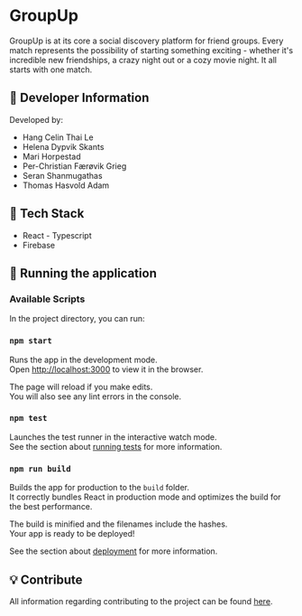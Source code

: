 # GroupUp

GroupUp is at its core a social discovery platform for friend groups. Every match represents the possibility of starting something exciting - whether it's incredible new friendships, a crazy night out or a cozy movie night. It all starts with one match.

## :construction_worker: Developer Information

Developed by:

- Hang Celin Thai Le
- Helena Dypvik Skants
- Mari Horpestad
- Per-Christian Færøvik Grieg
- Seran Shanmugathas
- Thomas Hasvold Adam

## :art: Tech Stack

- React - Typescript
- Firebase

## :rocket: Running the application

### Available Scripts

In the project directory, you can run:

### `npm start`

Runs the app in the development mode.\
Open [http://localhost:3000](http://localhost:3000) to view it in the browser.

The page will reload if you make edits.\
You will also see any lint errors in the console.

### `npm test`

Launches the test runner in the interactive watch mode.\
See the section about [running tests](https://facebook.github.io/create-react-app/docs/running-tests) for more information.

### `npm run build`

Builds the app for production to the `build` folder.\
It correctly bundles React in production mode and optimizes the build for the best performance.

The build is minified and the filenames include the hashes.\
Your app is ready to be deployed!

See the section about [deployment](https://facebook.github.io/create-react-app/docs/deployment) for more information.

## :bulb: Contribute

All information regarding contributing to the project can be found [here](CONTRIBUTING.md).
